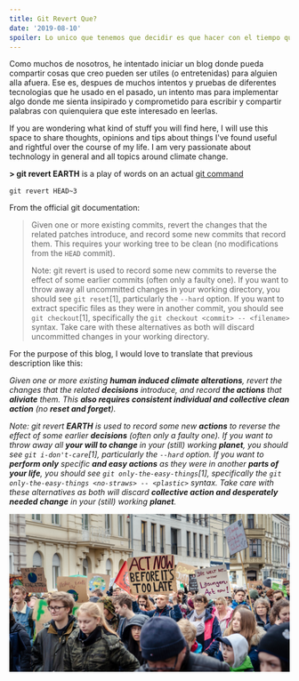 ```yaml
---
title: Git Revert Que?
date: '2019-08-10'
spoiler: Lo unico que tenemos que decidir es que hacer con el tiempo que se nos ha dado.
---
```


Como muchos de nosotros, he intentado iniciar un blog donde pueda compartir cosas que creo pueden ser utiles (o entretenidas) para alguien alla afuera. Ese es, despues de muchos intentos y pruebas de diferentes tecnologias que he usado en el pasado, un intento mas para implementar algo donde me sienta insipirado y comprometido  para escribir y compartir palabras con quienquiera que este interesado en leerlas.

If you are wondering what kind of stuff you will find here, I will use this space to share thoughts, opinions and tips about things I've found useful and rightful over the course of my life. I am very passionate about technology in general and all topics around climate change.


**> git revert EARTH** is a play of words on an actual [git command](https://git-scm.com/docs/git-revert) 
```
git revert HEAD~3
```
From the official git documentation:

>Given one or more existing commits, revert the changes that the related patches introduce, and record some new commits that record them. This requires your working tree to be clean (no modifications from the `HEAD` commit).
>
>Note: git revert is used to record some new commits to reverse the effect of some earlier commits (often only a faulty one). If you want to throw away all uncommitted changes in your working directory, you should see `git reset`[1], particularly the `--hard` option. If you want to extract specific files as they were in another commit, you should see `git checkout`[1], specifically the `git checkout <commit> -- <filename>` syntax. Take care with these alternatives as both will discard uncommitted changes in your working directory.

For the purpose of this blog, I would love to translate that previous description like this:

_Given one or more existing **human induced climate alterations**, revert the changes that the related **decisions** introduce, and record **the actions** that **aliviate** them. This **also requires consistent individual and collective clean action** (no **reset and forget**)._

_Note: git revert **EARTH** is used to record some new **actions** to reverse the effect of some earlier **decisions** (often only a faulty one). If you want to throw away all **your will to change** in your (still) working **planet**, you should see `git i-don't-care`[1], particularly the `--hard` option. If you want to **perform only** specific **and easy actions** as they were in another **parts of your life**, you should see `git only-the-easy-things`[1], specifically the `git only-the-easy-things <no-straws> -- <plastic>` syntax. Take care with these alternatives as both will discard **collective action and desperately needed change** in your (still) working **planet**._

![Street protest with a sign displaying: Time is running out](./mika-baumeister-HR8IqMQNT8M-unsplash.jpg "Photo by Mika Baumeister on Unsplash")
